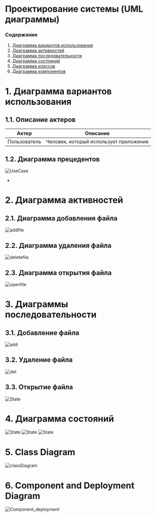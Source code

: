 ﻿# Проектирование системы (UML диаграммы)
### Содержание

1.  [Диаграмма вариантов использования](#1)<br>
2.  [Диаграмма активностей](#2)<br>
3.  [Диаграмма последовательности](#3)<br>    
4.  [Диаграмма состояний](#4)<br>    
5.  [Диаграмма классов](#5)<br> 
6.  [Диаграмма компонентов](#6)<br>
   

# 1\. Диаграмма вариантов использования <a name = "1"></a>
  
## 1.1\. Описание актеров <a name = "1.1"></a>

|Актер| Описание |
|--|--|
| Пользователь | Человек, который использует приложение |


## 1.2\.  Диаграмма прецедентов <a name = "1.2"></a>
![UseCase](https://github.com/KirillGrishuk/Project-tritpo/blob/master/diagrams/UseCase.png)




*
# 2\. Диаграмма активностей <a name = "2"></a>
## 2.1\. Диаграмма добавления файла <a name = "2.1"></a>
![addfile](https://github.com/KirillGrishuk/Project-tritpo/blob/master/diagrams/add_File.jpg)

## 2.2\. Диаграмма удаления файла <a name = "2.2"></a>
![deletefile](https://github.com/KirillGrishuk/Project-tritpo/blob/master/diagrams/delete_File.jpg)
## 2.3\. Диаграмма открытия файла <a name = "2.3"></a>
![openfile](https://github.com/KirillGrishuk/Project-tritpo/blob/master/diagrams/open_file.jpg)
# 3\. Диаграммы последовательности <a name = "3"></a>
## 3.1\. Добавление файла <a name = "3.1"></a>
![add](https://github.com/catherine-yarosh/BookerFiles/blob/master/Docs/diagrams/SequencesDiagrams/%D0%B7%D0%B0%D0%BF%D0%B8%D1%81%D0%B0%D1%82%D1%8C%20%D1%84%D0%B0%D0%B9%D0%BB%20%D0%B2%20%D0%B1%D0%B4.png)
## 3.2\. Удаление файла<a name = "3.2"></a>
![del](https://github.com/KirillGrishuk/Project-tritpo/blob/master/diagrams/%D0%A3%D0%B4%D0%B0%D0%BB%D0%B8%D1%82%D1%8C%20%D1%84%D0%B0%D0%B9%D0%BB%20%D0%B8%D0%B7%20%D0%B1%D0%B4.png)
## 3.3\. Открытие файла <a name = "3.3"></a>
![State](https://github.com/KirillGrishuk/Project-tritpo/blob/master/diagrams/%D0%BE%D1%82%D0%BA%D1%80%D1%8B%D1%82%D1%8C%20%D1%84%D0%B0%D0%B9%D0%BB.png)
# 4\. Диаграмма состояний <a name = "4"></a>

![State](https://github.com/KirillGrishuk/Project-tritpo/blob/master/diagrams/AddFile.jpg)
![State](https://github.com/KirillGrishuk/Project-tritpo/blob/master/diagrams/DeleteFile.jpg)
![State](https://github.com/KirillGrishuk/Project-tritpo/blob/master/diagrams/OpenFile.jpg)

# 5\. Class Diagram <a name = "5"></a>
![classDiagram](https://github.com/KirillGrishuk/Project-tritpo/blob/master/diagrams/ClassDiagram.jpg)

# 6\. Component and Deployment Diagram <a name = "6"></a>

![Component_deployment](https://github.com/KirillGrishuk/Project-tritpo/blob/master/diagrams/ComponentDiagram.jpg)


